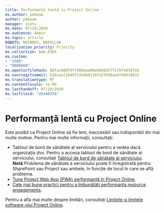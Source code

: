 ```yaml
---
title: Performanță lentă cu Project Online
ms.author: pebaum
author: pebaum
manager: scotv
ms.date: 07/24/2020
ms.audience: Admin
ms.topic: article
ROBOTS: NOINDEX, NOFOLLOW
localization_priority: Priority
ms.collection: Adm_O365
ms.custom:
- "2588"
- "9000668"
ms.openlocfilehash: 86fac80dfdff48b8aa09e6bb8557f1787e9387e6
ms.sourcegitcommit: b10cea11b4975354b91193327b58aa4740d34833
ms.translationtype: MT
ms.contentlocale: ro-RO
ms.lasthandoff: 07/28/2020
ms.locfileid: "45440354"
---
```

# <a name="slow-performance-with-project-online"></a>Performanță lentă cu Project Online

Este posibil ca Project Online să fie lent, inaccesibil sau indisponibil din mai multe motive. Pentru mai multe informații, consultați:

- Tabloul de bord de sănătate al serviciului pentru a vedea dacă organizația dvs. Pentru a accesa tabloul de bord de sănătate al serviciului, consultați [Tabloul de bord de sănătate al serviciului](https://admin.microsoft.com/AdminPortal/Home#/servicehealth).</br>
    **Notă**  Problema de sănătate a serviciului poate fi înregistrată pentru SharePoint sau Project sau ambele, în funcție de locul în care se află problema.
- [Tune Project Web App (PWA) performanță în Project Online](https://docs.microsoft.com/projectonline/tune-project-online-performance).
- [Cele mai bune practici pentru a îmbunătăți performanța resource engagements](https://docs.microsoft.com/projectonline/best-practices-to-improve-resource-engagements-performance).

Pentru a afla mai multe despre limitări, consultați [Limitele și limitele software-ului Project Online](https://docs.microsoft.com/projectonline/project-online-software-boundaries-and-limits).